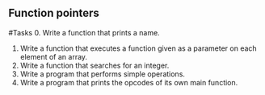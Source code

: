 ## Function pointers
#Tasks
0. Write a function that prints a name.
1. Write a function that executes a function given as a parameter on each element of an array.
2. Write a function that searches for an integer.
3. Write a program that performs simple operations.
4. Write a program that prints the opcodes of its own main function.
